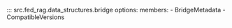 <!-- markdownlint-disable-file MD041 -->

::: src.fed_rag.data_structures.bridge
    options:
      members:
        - BridgeMetadata
        - CompatibleVersions
